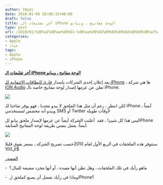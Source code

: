 ```yaml
---
author: l0yal
date: 2010-01-09 10:08:15+00:00
draft: false
title: آخر تقليعات الـ iPhone لوحة مفاتيح ، وبيانو!
type: post
url: /2010/01/%d8%a2%d8%ae%d8%b1-%d8%aa%d9%82%d9%84%d9%8a%d8%b9%d8%a7%d8%aa-%d8%a7%d9%84iphone-%d9%84%d9%88%d8%ad%d8%a9-%d9%85%d9%81%d8%a7%d8%aa%d9%8a%d8%ad-%d8%8c-%d9%88%d8%a8%d9%8a%d8%a7%d9%86%d9%88/
categories:
- Apple
- عتاد
tags:
- Apple
- iPhone
---
```


[**آخر تقليعات الـ iPhone لوحة مفاتيح ، وبيانو!**](https://www.it-scoop.com/2010/01/%d8%a2%d8%ae%d8%b1-%d8%aa%d9%82%d9%84%d9%8a%d8%b9%d8%a7%d8%aa-%d8%a7%d9%84iphone-%d9%84%d9%88%d8%ad%d8%a9-%d9%85%d9%81%d8%a7%d8%aa%d9%8a%d8%ad-%d8%8c-%d9%88%d8%a8%d9%8a%d8%a7%d9%86%d9%88/)


بعد إعلان إحدى الشركات بإصدار [قارئ للبطاقات الائتمانية للـ iPhone](https://www.it-scoop.com/2010/01/%d8%a7%d9%84%d9%80-iphone-%d9%8a%d8%b5%d8%a8%d8%ad-%d9%82%d8%a7%d8%b1%d8%a6-%d8%a8%d8%b7%d8%a7%d9%82%d8%a7%d8%aa-%d8%a7%d8%a6%d8%aa%d9%85%d8%a7%d9%86%d9%8a%d8%a9/) ، ها هي شركة [ION Audio](http://www.ionaudio.com/site/index.php) تعلن عن عزمها إصدار لوحة مفاتيح خاصة بالـ iPhone.

[![](http://mashable.com/wp-content/uploads/2010/01/itype_1.jpg)
](https://www.it-scoop.com/2010/01/%d8%a2%d8%ae%d8%b1-%d8%aa%d9%82%d9%84%d9%8a%d8%b9%d8%a7%d8%aa-%d8%a7%d9%84iphone-%d9%84%d9%88%d8%ad%d8%a9-%d9%85%d9%81%d8%a7%d8%aa%d9%8a%d8%ad-%d8%8c-%d9%88%d8%a8%d9%8a%d8%a7%d9%86%d9%88/)

لكن انتظر ، رغم أن مثل هذا الملحق لا يبدو مجديا ، فهو يوفر شاحنا للـ iPhone أيضاً ، ويبدو أنه مخصص لمستخدمي SMS أو Twitter لأوقات طويلة

ليس هذا كل شيئ! ، فقد  أعلنت الشركة أيضاً عن عزمها لإصدار ملحق بيانو للiPhone أيضاً، يعمل بنفس طريقة لوحة المفاتيح السابقة.


[![](http://mashable.com/wp-content/uploads/2010/01/itype.jpg)
](https://www.it-scoop.com/2010/01/%d8%a2%d8%ae%d8%b1-%d8%aa%d9%82%d9%84%d9%8a%d8%b9%d8%a7%d8%aa-%d8%a7%d9%84iphone-%d9%84%d9%88%d8%ad%d8%a9-%d9%85%d9%81%d8%a7%d8%aa%d9%8a%d8%ad-%d8%8c-%d9%88%d8%a8%d9%8a%d8%a7%d9%86%d9%88/)


ستتوفر هذه الملحقات في الربع الأول لعام 2010حسب تصريح الشركة ، بسعر يفوق قليلا ال100$

[المصدر](http://mashable.com/2010/01/08/iphone-keyboard/)

-  ماهو رأيك في تلك الملحقات ، وهل تظن أنها مفيدة ، أو أنها مجرد مضيعة للمال؟

-  وماذا في رأيك تفضل أن يصنع كملحق لiPhone؟
